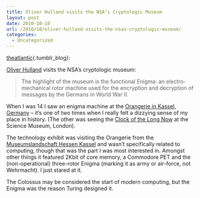 ```yaml
---
title: Oliver Hulland visits the NSA’s Cryptologic Museum
layout: post
date: 2010-10-10
url: /2010/10/oliver-hulland-visits-the-nsas-cryptologic-museum/
categories:
  - Uncategorized
---
```

[theatlantic][1]{.tumblr_blog}:

[Oliver Hulland][2] visits the NSA&rsquo;s cryptologic museum:

> The highlight of the museum is the functional Enigma: an electro-mechanical rotor machine used for the encryption and decryption of messages by the Germans in World War II.

When I was 14 I saw an enigma machine at the [Orangerie in Kassel, Germany][3] &#8211; it&rsquo;s one of two times when I really felt a dizzying sense of my place in history. (The other was seeing the [Clock of the Long Now][4] at the Science Museum, London).

The technology exhibit was visiting the Orangerie from the [Museumslandschaft Hessen Kassel][5] and wasn&rsquo;t specifically related to computing, though that was the part I was most interested in. Amongst other things it featured 2Kbit of core memory, a Commodore PET and the (non-operational) three-rotor Enigma (marking it as army or air-force, not Wehrmacht). I just stared at it.

The Colossus may be considered the start of modern computing, but the Enigma was the reason Turing designed it.

 [1]: http://theatlantic.tumblr.com/post/1269871889/oliver-hulland-visits-the-nsas-cryptologic
 [2]: http://www.theatlantic.com/technology/archive/2010/10/a-look-inside-the-nsas-code-breaking-museum/64039/
 [3]: http://www.orangerie-kassel.de/cms/front_content.php
 [4]: http://en.wikipedia.org/wiki/Clock_of_the_Long_Now
 [5]: http://www.museum-kassel.de/



